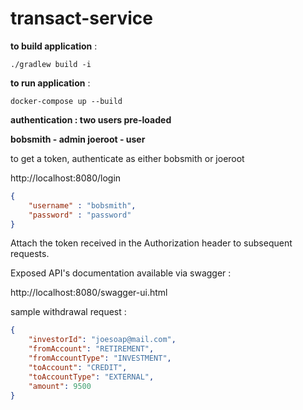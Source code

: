 # transact-service

**to build application** : 
```
./gradlew build -i
```

**to run application** :

```
docker-compose up --build
```

**authentication : two users pre-loaded**

**bobsmith - admin
joeroot - user**

to get a token, authenticate as either bobsmith or joeroot


http://localhost:8080/login
```json
{
    "username" : "bobsmith",
    "password" : "password"
}
```
Attach the token received in the Authorization header to subsequent requests.

Exposed API's documentation available via swagger : 

http://localhost:8080/swagger-ui.html

sample withdrawal request : 

```json
{
    "investorId": "joesoap@mail.com",
    "fromAccount": "RETIREMENT",
    "fromAccountType": "INVESTMENT",
    "toAccount": "CREDIT",
    "toAccountType": "EXTERNAL",
    "amount": 9500
}
```


